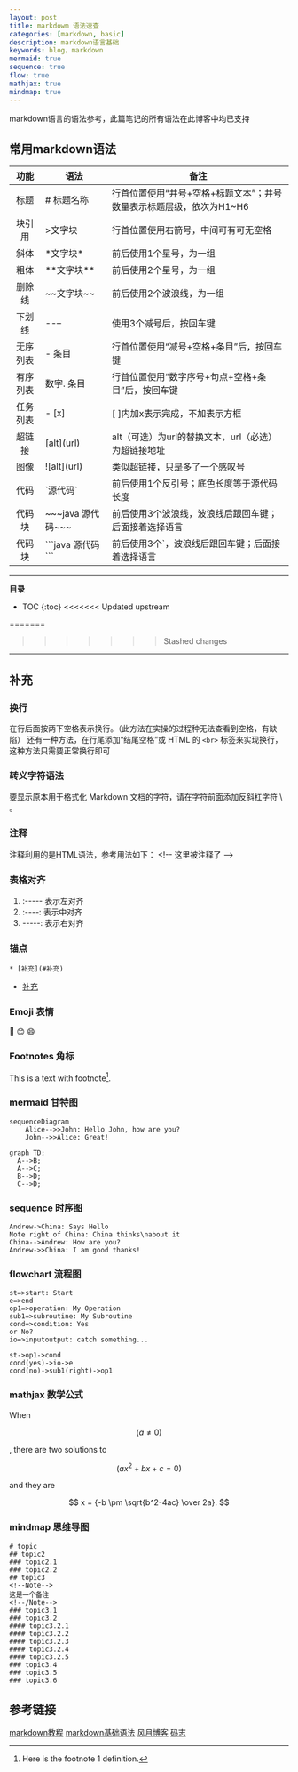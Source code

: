 ```yaml
---
layout: post
title: markdowm 语法速查
categories: [markdown, basic]
description: markdown语言基础
keywords: blog，markdown
mermaid: true
sequence: true
flow: true
mathjax: true
mindmap: true
---
```

markdown语言的语法参考，此篇笔记的所有语法在此博客中均已支持

## 常用markdown语法

|   功能   | 语法            | 备注                                                                  |
| :------: | --------------- | --------------------------------------------------------------------- |
|   标题   | # 标题名称      | 行首位置使用“井号+空格+标题文本”；井号数量表示标题层级，依次为H1~H6 |
|  块引用  | >文字块         | 行首位置使用右箭号，中间可有可无空格                                  |
|   斜体   | \*文字块*       | 前后使用1个星号，为一组                                               |
|   粗体   | \*\*文字块**    | 前后使用2个星号，为一组                                               |
|  删除线  | \~\~文字块~~    | 前后使用2个波浪线，为一组                                             |
|  下划线  | --–            | 使用3个减号后，按回车键                                               |
| 无序列表 | - 条目          | 行首位置使用“减号+空格+条目”后，按回车键                            |
| 有序列表 | 数字. 条目      | 行首位置使用“数字序号+句点+空格+条目”后，按回车键                   |
| 任务列表 | - [x]           | [ ]内加x表示完成，不加表示方框                                        |
|  超链接  | \[alt](url)     | alt（可选）为url的替换文本，url（必选）为超链接地址                   |
|   图像   | \!\[alt](url)   | 类似超链接，只是多了一个感叹号                                        |
|   代码   | \`源代码`       | 前后使用1个反引号；底色长度等于源代码长度                             |
|  代码块  | \~\~\~java 源代码~~~ | 前后使用3个波浪线，波浪线后跟回车键；后面接着选择语言                |
|  代码块  | \`\`\`java 源代码``` | 前后使用3个`，波浪线后跟回车键；后面接着选择语言                   |

---

**目录**

* TOC
{:toc}
<<<<<<< Updated upstream

=======
>>>>>>> Stashed changes
---

## 补充

### 换行

在行后面按两下空格表示换行。（此方法在实操的过程种无法查看到空格，有缺陷）
还有一种方法，在行尾添加“结尾空格”或 HTML 的 `<br>` 标签来实现换行，这种方法只需要正常换行即可

### 转义字符语法

要显示原本用于格式化 Markdown 文档的字符，请在字符前面添加反斜杠字符 \ 。

### 注释

注释利用的是HTML语法，参考用法如下：
\<\!-- 这里被注释了 -->

<!--这里被注释了-->

### 表格对齐

1. :----- 表示左对齐
2. :----: 表示中对齐
3. -----: 表示右对齐

### 锚点

```
* [补充](#补充)
```

* [补充](#补充)

### Emoji 表情

🐫
😊
😄

### Footnotes 角标

This is a text with footnote[^1].

### mermaid 甘特图

```mermaid
sequenceDiagram
    Alice-->>John: Hello John, how are you?  
    John-->>Alice: Great!
```

```mermaid
graph TD;
  A-->B;
  A-->C;
  B-->D;
  C-->D;
```

### sequence 时序图

```sequence
Andrew->China: Says Hello
Note right of China: China thinks\nabout it
China-->Andrew: How are you?
Andrew->>China: I am good thanks!
```

### flowchart 流程图

```flow
st=>start: Start
e=>end
op1=>operation: My Operation
sub1=>subroutine: My Subroutine
cond=>condition: Yes
or No?
io=>inputoutput: catch something...

st->op1->cond
cond(yes)->io->e
cond(no)->sub1(right)->op1
```

### mathjax 数学公式

When

$$
(a \ne 0)
$$

, there are two solutions to

$$
(ax^2 + bx + c = 0)
$$

 and they are

$$
x = {-b \pm \sqrt{b^2-4ac} \over 2a}.
$$

### mindmap 思维导图

```mindmap
# topic
## topic2
### topic2.1
### topic2.2
## topic3
<!--Note-->
这是一个备注
<!--/Note-->
### topic3.1
### topic3.2
#### topic3.2.1
#### topic3.2.2
#### topic3.2.3
#### topic3.2.4
#### topic3.2.5
### topic3.4
### topic3.5
### topic3.6
```

[^1]: Here is the footnote 1 definition.
    
## 参考链接

[markdown教程](https://markdown.hk/)
[markdown基础语法](https://markdown.com.cn/basic-syntax/)
[风月博客](https://kuang.netlify.app/markdown/markdown%E8%AF%AD%E6%B3%95.html)
[码志](https://mazhuang.org)
